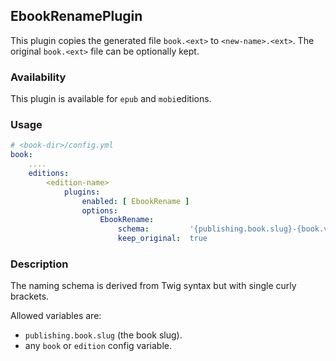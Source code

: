 ## EbookRenamePlugin

This plugin copies the generated file `book.<ext>` to `<new-name>.<ext>`. 
The original `book.<ext>` file can be optionally kept.

### Availability

This plugin is available for `epub` and `mobi`editions.

### Usage

~~~.yaml
# <book-dir>/config.yml 
book:
    ....
    editions:
        <edition-name>
            plugins:
                enabled: [ EbookRename ]
                options:
                    EbookRename:
                        schema:         '{publishing.book.slug}-{book.version}' 
                        keep_original:  true                
~~~ 

### Description

The naming schema is derived from Twig syntax but with single curly brackets.

Allowed variables are:

- `publishing.book.slug` (the book slug).
- any `book` or `edition` config variable.

